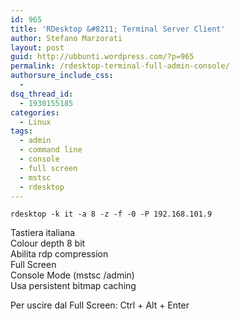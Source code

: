 ```yaml
---
id: 965
title: 'RDesktop &#8211; Terminal Server Client'
author: Stefano Marzorati
layout: post
guid: http://ubbunti.wordpress.com/?p=965
permalink: /rdesktop-terminal-full-admin-console/
authorsure_include_css:
  - 
dsq_thread_id:
  - 1930155185
categories:
  - Linux
tags:
  - admin
  - command line
  - console
  - full screen
  - mstsc
  - rdesktop
---
```

`rdesktop -k it -a 8 -z -f -0 -P 192.168.101.9`

Tastiera italiana  
Colour depth 8 bit  
Abilita rdp compression  
Full Screen  
Console Mode (mstsc /admin)  
Usa persistent bitmap caching

Per uscire dal Full Screen: Ctrl + Alt + Enter